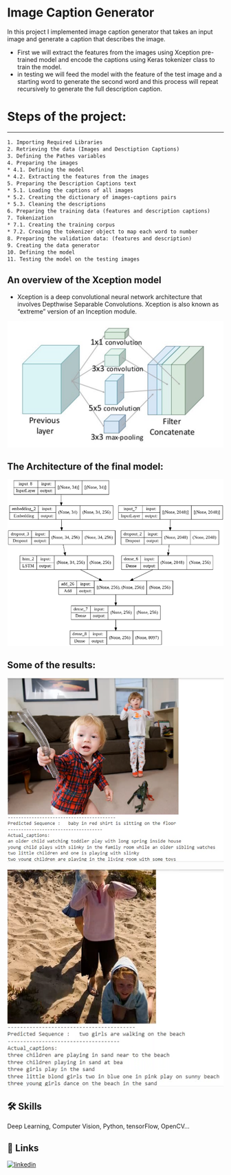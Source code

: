 
# **Image Caption Generator** 

In this project I implemented image caption generator that takes an input image and generate a caption that describes the image.
- First we will extract the features from the images using Xception pre-trained model and encode the captions using Keras tokenizer class to train the model.
- in testing we will feed the model with the feature of the test image and a starting word to generate the second word and this process will repeat recursively to generate the full description caption. 
    
# Steps of the project:
--------------------------------
    1. Importing Required Libraries
    2. Retrieving the data (Images and Desctiption Captions)
    3. Defining the Pathes variables
    4. Preparing the images
    * 4.1. Defining the model
    * 4.2. Extracting the features from the images
    5. Preparing the Description Captions text
    * 5.1. Loading the captions of all images
    * 5.2. Creating the dictionary of images-captions pairs
    * 5.3. Cleaning the descriptions
    6. Preparing the training data (features and description captions)
    7. Tokenization
    * 7.1. Creating the training corpus
    * 7.2. Creaing the tokenizer object to map each word to number
    8. Preparing the validation data: (features and description)
    9. Creating the data generator
    10. Defining the model
    11. Testing the model on the testing images

## An overview of the Xception model
- Xception is a deep convolutional neural network architecture that involves Depthwise Separable Convolutions. Xception is also known as “extreme” version of an Inception module.

![cnn_model](https://github.com/MarwanMohamed95/Caption-Image-Generator/blob/main/Xception.png?raw=true)

## The Architecture of the final model:
![model](https://github.com/MarwanMohamed95/Caption-Image-Generator/blob/main/model.png?raw=true)

## Some of the results:
![r1](https://github.com/MarwanMohamed95/Caption-Image-Generator/blob/main/Result1.png?raw=true)

![r2](https://github.com/MarwanMohamed95/Caption-Image-Generator/blob/main/Result2.png?raw=true)

## 🛠 Skills
Deep Learning, Computer Vision, Python, tensorFlow, OpenCV...


## 🔗 Links
[![linkedin](https://img.shields.io/badge/linkedin-0A66C2?style=for-the-badge&logo=linkedin&logoColor=white)](https://www.linkedin.com/in/marwanabdelsalam95/)

